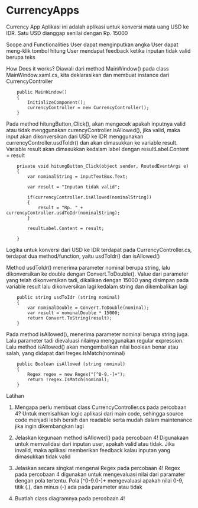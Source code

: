 # CurrencyApps
Currency App
Aplikasi ini adalah aplikasi untuk konversi mata uang USD ke IDR. Satu USD dianggap senilai dengan Rp. 15000




Scope and Functionalities
User dapat menginputkan angka
User dapat meng-klik tombol hitung
User mendapat feedback ketika inputan tidak valid berupa teks



How Does it works?
Diawali dari method MainWindow() pada class MainWindow.xaml.cs, kita deklarasikan dan membuat instance dari CurrencyController

        public MainWindow()
        {
            InitializeComponent();
            currencyController = new CurrencyController();
        }
Pada method hitungButton_Click(), akan mengecek apakah inputnya valid atau tidak menggunakan curencyController.isAllowed(), jika valid, maka input akan dikonversikan dari USD ke IDR menggunakan currencyController.usdToIdr() dan akan dimasukkan ke variable result. Variable result akan dimasukkan kedalam label dengan resultLabel.Content = result

        private void hitungButton_Click(object sender, RoutedEventArgs e)
        {
            var nominalString = inputTextBox.Text;

            var result = "Inputan tidak valid";

            if(currencyController.isAllowed(nominalString))
            {
                result = "Rp. " + currencyController.usdToIdr(nominalString);
            }

            resultLabel.Content = result;
            
        }


Logika untuk konversi dari USD ke IDR terdapat pada CurrencyController.cs, terdapat dua method/function, yaitu usdToIdr() dan isAllowed()

Method usdToIdr() menerima parameter nominal berupa string, lalu dikonversikan ke double dengan Convert.ToDouble(). Value dari parameter yang telah dikonversikan tadi, dikalikan dengan 15000 yang disimpan pada variable result lalu dikonversikan lagi kedalam string dan dikembalikan lagi

        public string usdToIdr (string nominal)
        {
            var nominalDouble = Convert.ToDouble(nominal);
            var result = nominalDouble * 15000;
            return Convert.ToString(result);
        }
Pada method isAllowed(), menerima parameter nominal berupa string juga. Lalu parameter tadi dievaluasi nilainya menggunakan regular expression. Lalu method isAllowed() akan mengembalikan nilai boolean benar atau salah, yang didapat dari !regex.IsMatch(nominal)

        public Boolean isAllowed (string nominal)
        {
            Regex regex = new Regex("[^0-9.-]+");
            return !regex.IsMatch(nominal);
        }



Latihan
1. Mengapa perlu membuat class CurrencyController.cs pada percobaan 4?
Untuk memisahkan logic aplikasi dari main code, sehingga source code menjadi lebih bersih dan readable serta mudah dalam maintenance jika ingin dikembangkan lagi

2. Jelaskan kegunaan method isAllowed() pada percobaan 4!
Digunakaan untuk memvalidasi dari inputan user, apakah valid atau tidak. Jika invalid, maka aplikasi memberikan feedback kalau inputan yang dimasukkan tidak valid

3. Jelaskan secara singkat mengenai Regex pada percobaan 4!
Regex pada percobaan 4 digunakan untuk mengevaluasi nilai dari paramater dengan pola tertentu. Pola [^0-9.0-]+ mengevaluasi apakah nilai 0-9, titik (.), dan minus (-) ada pada parameter atau tidak

4. Buatlah class diagramnya pada percobaan 4!
